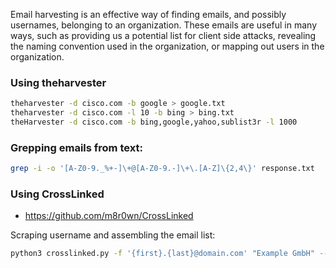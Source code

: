 
Email harvesting is an effective way of finding emails, and possibly usernames, belonging to an organization. 
These emails are useful in many ways, such as providing us a potential list for client side attacks, revealing the naming convention used in the organization, or mapping out users in the organization.

### Using theharvester

```bash
theharvester -d cisco.com -b google > google.txt
theharvester -d cisco.com -l 10 -b bing > bing.txt
theHarvester -d cisco.com -b bing,google,yahoo,sublist3r -l 1000
```

### Grepping emails from text:

```bash
grep -i -o '[A-Z0-9._%+-]\+@[A-Z0-9.-]\+\.[A-Z]\{2,4\}' response.txt
```

### Using CrossLinked

- https://github.com/m8r0wn/CrossLinked

Scraping username and assembling the email list:

```bash
python3 crosslinked.py -f '{first}.{last}@domain.com' "Example GmbH" --safe
```

